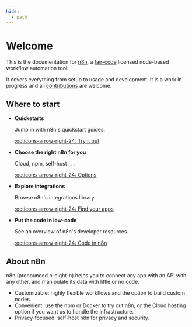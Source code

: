 ```yaml
---
hide:
  - path
---
```


# Welcome

This is the documentation for [n8n](https://n8n.io/), a [fair-code](http://faircode.io) licensed node-based workflow automation tool.

It covers everything from setup to usage and development. It is a work in progress and all [contributions](/contributing/) are welcome.

## Where to start

<div class="grid cards" markdown>

-   __Quickstarts__

    Jump in with n8n's quickstart guides.

    [:octicons-arrow-right-24: Try it out](/try-it-out/)

-   __Choose the right n8n for you__

	Cloud, npm, self-host . . . 

    [:octicons-arrow-right-24: Options](/choose-n8n/)


-   __Explore integrations__

    Browse n8n's integrations library.

    [:octicons-arrow-right-24: Find your apps](/integrations/)

-   __Put the code in low-code__

    See an overview of n8n's developer resources.

    [:octicons-arrow-right-24: Code in n8n](/code-examples/)    
</div>

## About n8n

n8n (pronounced n-eight-n) helps you to connect any app with an API with any other, and manipulate its data with little or no code.

* Customizable: highly flexible workflows and the option to build custom nodes.
* Convenient: use the npm or Docker to try out n8n, or the Cloud hosting option if you want us to handle the infrastructure.
* Privacy-focused: self-host n8n for privacy and security.
